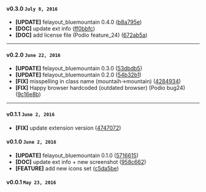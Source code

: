 
#### v0.3.0 `July 8, 2016`
- **[UPDATE]** felayout_bluemountain 0.4.0 ([b8a795e](https://github.com/t3kit/theme_t3kit_bluemountain/commit/b8a795e))
- **[DOC]** update ext info ([ff0bbfc](https://github.com/t3kit/theme_t3kit_bluemountain/commit/ff0bbfc))
- **[DOC]** add license file (Podio feature_24) ([672ab5a](https://github.com/t3kit/theme_t3kit_bluemountain/commit/672ab5a))

***

#### v0.2.0 `June 22, 2016`
- **[UPDATE]** felayout_bluemountain 0.3.0 ([53dbdb5](https://github.com/t3kit/theme_t3kit_bluemountain/commit/53dbdb5))
- **[UPDATE]** felayout_bluemountain 0.2.0 ([54b32b1](https://github.com/t3kit/theme_t3kit_bluemountain/commit/54b32b1))
- **[FIX]** misspelling in class name (mountaih->mountain) ([4284934](https://github.com/t3kit/theme_t3kit_bluemountain/commit/4284934))
- **[FIX]** Happy browser hardcoded (outdated browser) (Podio bug24) ([9c16e8b](https://github.com/t3kit/theme_t3kit_bluemountain/commit/9c16e8b))

***
#### v0.1.1 `June 2, 2016`
- **[FIX]** update extension version ([4747072](https://github.com/t3kit/theme_t3kit_bluemountain/commit/4747072))

#### v0.1.0 `June 2, 2016`
- **[UPDATE]** felayout_bluemountain 0.1.0 ([5716615](https://github.com/t3kit/theme_t3kit_bluemountain/commit/5716615))
- **[DOC]** update ext info + new screenshot ([958c662](https://github.com/t3kit/theme_t3kit_bluemountain/commit/958c662))
- **[FEATURE]** add new icons set ([c5da5be](https://github.com/t3kit/theme_t3kit_bluemountain/commit/c5da5be))

#### v0.0.1 `May 23, 2016`

